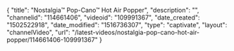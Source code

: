 {
    "title": "Nostalgia&trade; Pop-Cano&trade; Hot Air Popper",
    "description": "",
    "channelid": "114661406",
    "videoid": "109991367",
    "date_created": "1502522918",
    "date_modified": "1516736307",
    "type": "captivate",
    "layout": "channelVideo",
    "url": "\/latest-videos\/nostalgia-pop-cano-hot-air-popper\/114661406-109991367"
}